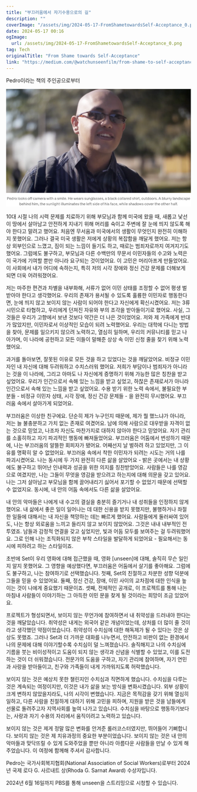 ```yaml
---
title: "부끄러움에서 자기수용으로의 길"
description: ""
coverImage: "/assets/img/2024-05-17-FromShametowardsSelf-Acceptance_0.png"
date: 2024-05-17 00:16
ogImage: 
  url: /assets/img/2024-05-17-FromShametowardsSelf-Acceptance_0.png
tag: Tech
originalTitle: "From Shame towards Self-Acceptance"
link: "https://medium.com/@watchunseenfilm/from-shame-to-self-acceptance-ad8a25554984"
---
```



Pedro이라는 책의 주인공으로부터

![image](/assets/img/2024-05-17-FromShametowardsSelf-Acceptance_0.png)

10대 시절 나의 시력 문제를 치료하기 위해 부모님과 함께 미국에 왔을 때, 새롭고 낯선 이 땅에서 살아남고 안전하게 지내기 위해 머리를 숙이고 주변에 잘 눈에 띄지 않도록 해야 한다고 말려고 했어요. 처음엔 무서움과 미국에서의 생활이 무엇인지 완전히 이해하지 못했어요. 그러나 결국 미국 생활은 저에게 상황의 복잡함을 깨달게 했어요. 저는 항상 외부인으로 느꼈고, 짐이 되는 느낌이 들기도 하고, 때로는 범죄자로까지 여겨지기도 했어요. 그럼에도 불구하고, 부모님과 다른 수백만의 무문서 이민자들의 수고와 노력은 이 국가에 기여할 뿐만 아니라 요구되는 것이었어요. 이 고민은 머리아프게 만들었어요. 이 사회에서 내가 어디에 속하는지, 특히 저의 시각 장애와 정신 건강 문제를 더해보게 되면 더욱 어려워졌어요.

저는 마주한 편견과 차별을 내부화해, 서류가 없어 이민 상태를 조정할 수 없어 평생 벌받아야 한다고 생각했어요. 우리의 존재가 용서될 수 있도록 훌륭한 이민자로 행동한다면, 눈에 띄지 않고 보이지 않는 사람이 되어야 한다고 자신에게 확신시켰어요. 저는 3류 시민으로 타협하고, 우리에게 던져진 자유와 부의 조각을 받아들이기로 했어요. 사실, 그것들은 우리가 고향에서 보낸 것보다 약간은 더 나은 것이었어요. 저와 제 가족에게 반대가 많았지만, 이민자로서 이상적인 모습이 되려 노력했어요. 우리는 대학에 다니는 방법을 찾아, 문제를 일으키지 않으려 노력하고, 열심히 일하며, 우리의 커뮤니티를 믿고 나아가며, 이 나라에 공헌하고 모든 이들이 말해준 상상 속 이민 신청 줄을 찾기 위해 노력했어요.

<div class="content-ad"></div>

과거를 돌아보면, 잘못된 이유로 모든 것을 하고 있었다는 것을 깨달았어요. 비정규 이민자인 내 자신에 대해 두려워하고 수치스러워 했어요. 저희가 부담이나 범죄자가 아니라는 것을 이 나라에, 그리고 아마도 나 자신에게 증명하기 위해 가능한 많은 칭찬을 받고 싶었어요. 우리가 인간으로서 속해 있는 느낌을 받고 싶었고, 하찮은 존재로서가 아니라 인간으로서 속해 있는 느낌을 받고 싶었어요. 수용 받기 위한 노력 속에서, 불필요한 부분들 - 비정규 이민자 상태, 시각 장애, 정신 건강 문제들 - 을 완전히 무시했어요. 부끄러움 속에서 살아가게 되었어요.

부끄러움은 이상한 친구에요. 단순히 제가 누구인지 때문에, 제가 뭘 했느냐가 아니라, 저는 늘 불충분하고 가치 없는 존재로 여겼어요. 남에 의해 사람으로 대우받을 자격이 없는 것으로 믿었고, 나조차 자신도 마찬가지로 대하지 않아야 한다고 믿었어요. 자기 관리를 소홀히하고 자기 파괴적인 행동에 빠져들었어요. 부끄러움은 어둠에서 번성하기 때문에, 나는 부끄러움의 알뜰한 회피자가 됐어요. 어째선지 날 벌하려 하고 있었지만, 그 이유를 명확히 알 수 없었어요. 부끄러움 속에서 착한 이민자가 되려는 시도는 거의 나를 파괴시켰어요. 나는 동시에 두 가지 완전히 다른 삶을 살았어요 - 밝은 곳에서는 내 상황에도 불구하고 뛰어난 인내력과 성공을 위한 의지를 칭찬받았어요. 사람들은 나를 영감으로 여겼지만, 나는 그들이 무엇을 영감을 받으려고 하는지에 대해 의문을 갖고 있어요. 나는 그저 살아남고 부모님을 함께 끌어내리기 싫어서 포기할 수 없었기 때문에 선택할 수 없었지요. 동시에, 내 안의 어둠 속에서도 다른 삶을 살았어요.

내 안의 악마들은 나에게 내 수고의 결실을 충분히 즐기거나 내 성취들을 인정하지 않게 했어요. 내 삶에서 좋은 일이 일어나는 데 대한 신용을 받지 못했지만, 불행하거나 좌절한 일들에 대해서는 내 자신을 책망하는 데는 빠르게 했어요. 사람들에게 둘러싸여 있어도, 나는 항상 외로움을 느끼고 들리지 않고 보이지 않았어요. 그것은 내내 내부적인 전투였죠. 남들과 감정적 연결을 갖고 싶었지만, 빛과 어둠 모두를 보여주는 걸 두려워했어요. 그로 인해 나는 조직화되지 않은 부착 스타일을 발달하게 되었어요 - 필요해서는 동시에 피하려고 하는 스타일이죠.

초반에 Set이 우리 영화에 대해 접근했을 때, 영화 [unseen]에 대해, 솔직히 무슨 일인지 알지 못했어요. 그 영향을 예상했다면, 부끄러움은 어둠에서 살기를 좋아해요. 그럼에도 불구하고, 나는 참여하기로 선택했습니다. 첫째, Set의 친절하고 차분한 성향 덕분에 그들을 믿을 수 있었어요. 둘째, 정신 건강, 장애, 이민 사이의 교차점에 대한 인식을 높이는 것이 나에게 중요했기 때문이죠. 셋째, 전체적인 공개로, 이 프로젝트를 통해 나는 마침내 사람들이 이야기하는 그 아득한 이민 문을 찾게 될 것이라는 희망이 조금 있었어요.

<div class="content-ad"></div>

프로젝트가 형성되면서, 보이지 않는 무언가에 참여하면서 내 취약성을 드러내야 한다는 것을 깨달았습니다. 취약성은 내게는 외국어 같은 개념이었는데, 상처를 더 많이 줄 것이라고 생각했던 약점이었습니다. 취약성이 수치심에 대한 해독제가 될 수 있다는 것은 상상도 못했죠. 그러나 Set과 더 가까운 대화를 나누면서, 안전하고 비판이 없는 환경에서 나의 문제에 대해 이야기할수록 수치심이 덜 느껴졌습니다. 솔직해지고 나의 수치심에 기름을 붓는 비이성적이고 도움이 되지 않는 생각과 신념을 식별할 수 있었고, 이를 도전하는 것이 더 쉬워졌습니다. 전문가의 도움을 구하고, 자기 관리에 참여하며, 자기 연민과 사랑을 받아들이고, 친구와 가족들이 내게 가까워지도록 허락했습니다.

보이지 않는 것은 예상치 못한 챌린지인 수치심과 직면하게 했습니다. 수치심을 다루는 것은 계속되는 여정이지만, 이것은 내가 삶을 보는 방식을 변화시켰습니다. 외부 상황이 크게 변하지 않았을지라도, 나의 시각이 변했습니다. 지금은 목적감을 갖기 위해 열심히 일하고, 다른 사람을 친절하게 대하기 위해 고민을 피하며, 지원을 받은 것을 남들에게 선물로 돌려주고자 지역사회를 높여 나가고 있습니다. 수치심을 바탕으로 행동하기보다는, 사랑과 자기 수용의 자리에서 움직이려고 노력하고 있습니다.

보이지 않는 것은 제게 정말 많은 변화를 안겨준 롤러코스터였지만, 뛰어들어 기뻐합니다. 보이지 않는 것은 제 치유과정의 중요한 부분이었습니다. 보이지 않는 것은 내 안의 악마들과 맞닥뜨릴 수 있게 도와주었을 뿐만 아니라 아름다운 사람들을 만날 수 있게 해주었습니다. 이 여정에 함께해 주셔서 감사합니다.

Pedro는 국가사회복지협회(National Association of Social Workers)로부터 2024년 국제 로다 G. 사르내트 상(Rhoda G. Sarnat Award) 수상자입니다.

<div class="content-ad"></div>

2024년 6월 16일까지 PBS를 통해 unseen을 스트리밍으로 시청할 수 있습니다.